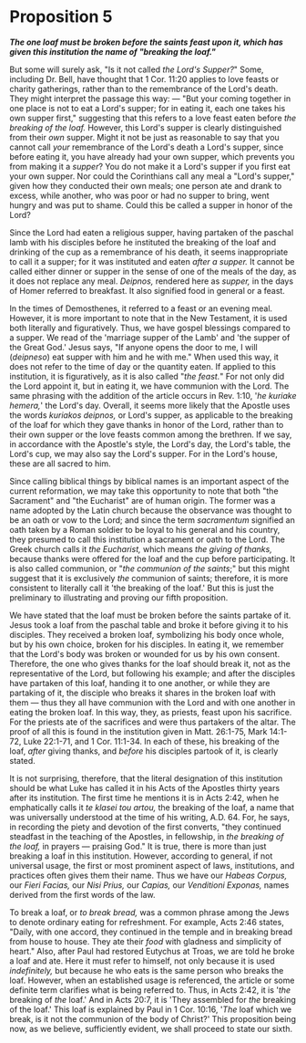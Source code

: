 # Proposition 5

***The one loaf must be broken before the saints feast upon it, which has given this institution the name of "breaking the loaf."***

But some will surely ask, "Is it not called *the Lord's Supper?*" Some, including Dr. Bell, have thought that 1 Cor. 11:20 applies to love feasts or charity gatherings, rather than to the remembrance of the Lord's death. They might interpret the passage this way: — "But your coming together in one place is not to eat a Lord's supper; for in eating it, each one takes his own supper first," suggesting that this refers to a love feast eaten before *the breaking of the loaf.* However, this Lord's supper is clearly distinguished from their *own* supper. Might it not be just as reasonable to say that you cannot call *your* remembrance of the Lord's death a Lord's supper, since before eating it, you have already had your own supper, which prevents you from making it a *supper*? You do not make it a Lord's supper if you first eat your own supper. Nor could the Corinthians call any meal a "Lord's supper," given how they conducted their own meals; one person ate and drank to excess, while another, who was poor or had no supper to bring, went hungry and was put to shame. Could this be called a supper in honor of the Lord?

Since the Lord had eaten a religious supper, having partaken of the paschal lamb with his disciples before he instituted the breaking of the loaf and drinking of the cup as a remembrance of his death, it seems inappropriate to call it a supper; for it was instituted and eaten *after a supper.* It cannot be called either dinner or supper in the sense of one of the meals of the day, as it does not replace any meal. *Deipnos,* rendered here as *supper,* in the days of Homer referred to breakfast. It also signified food in general or a feast.

In the times of Demosthenes, it referred to a feast or an evening meal. However, it is more important to note that in the New Testament, it is used both literally and figuratively. Thus, we have gospel blessings compared to a supper. We read of the 'marriage supper of the Lamb' and 'the supper of the Great God.' Jesus says, "If anyone opens the door to me, I will (*deipneso*) eat supper with him and he with me." When used this way, it does not refer to the time of day or the quantity eaten. If applied to this institution, it is figuratively, as it is also called "*the feast.*" For not only did the Lord appoint it, but in eating it, we have communion with the Lord. The same phrasing with the addition of the article occurs in Rev. 1:10, '*he kuriake hemera,*' the Lord's day. Overall, it seems more likely that the Apostle uses the words *kuriakos deipnos,* or Lord's supper, as applicable to the breaking of the loaf for which they gave thanks in honor of the Lord, rather than to their own supper or the love feasts common among the brethren. If we say, in accordance with the Apostle's style, the Lord's day, the Lord's table, the Lord's cup, we may also say the Lord's supper. For in the Lord's house, these are all sacred to him.

Since calling biblical things by biblical names is an important aspect of the current reformation, we may take this opportunity to note that both "the Sacrament" and "the Eucharist" are of human origin. The former was a name adopted by the Latin church because the observance was thought to be an oath or vow to the Lord; and since the term *sacramentum* signified an oath taken by a Roman soldier to be loyal to his general and his country, they presumed to call this institution a sacrament or oath to the Lord. The Greek church calls it *the Eucharist,* which means *the giving of thanks,* because thanks were offered for the loaf and the cup before participating. It is also called communion, or "*the communion of the saints*;" but this might suggest that it is exclusively *the* communion of saints; therefore, it is more consistent to literally call it 'the breaking of the loaf.' But this is just the preliminary to illustrating and proving our fifth proposition.

We have stated that the loaf must be broken before the saints partake of it. Jesus took a loaf from the paschal table and broke it before giving it to his disciples. They received a broken loaf, symbolizing his body once whole, but by his own choice, broken for his disciples. In eating it, we remember that the Lord's body was broken or wounded for us by his own consent. Therefore, the one who gives thanks for the loaf should break it, not as the representative of the Lord, but following his example; and after the disciples have partaken of this loaf, handing it to one another, or while they are partaking of it, the disciple who breaks it shares in the broken loaf with them — thus they all have communion with the Lord and with one another in eating the broken loaf. In this way, they, as priests, feast upon his sacrifice. For the priests ate of the sacrifices and were thus partakers of the altar. The proof of all this is found in the institution given in Matt. 26:1-75, Mark 14:1-72, Luke 22:1-71, and 1 Cor. 11:1-34. In each of these, his breaking of the loaf, *after* giving thanks, and *before* his disciples partook of it, is clearly stated.

It is not surprising, therefore, that the literal designation of this institution should be what Luke has called it in his Acts of the Apostles thirty years after its institution. The first time he mentions it is in Acts 2:42, when he emphatically calls it *te klasei tou artou,* the breaking of the loaf, a name that was universally understood at the time of his writing, A.D. 64. For, he says, in recording the piety and devotion of the first converts, "they continued steadfast in the teaching of the Apostles, in fellowship, in *the breaking of the loaf,* in prayers — praising God." It is true, there is more than just breaking a loaf in this institution. However, according to general, if not universal usage, the first or most prominent aspect of laws, institutions, and practices often gives them their name. Thus we have our *Habeas Corpus,* our *Fieri Facias,* our *Nisi Prius,* our *Capias,* our *Venditioni Exponas,* names derived from the first words of the law.

To break a loaf, or *to break bread,* was a common phrase among the Jews to denote ordinary eating for refreshment. For example, Acts 2:46 states, "Daily, with one accord, they continued in the temple and in breaking bread from house to house. They ate their *food* with gladness and simplicity of heart." Also, after Paul had restored Eutychus at Troas, we are told he broke a loaf and ate. Here it must refer to himself, not only because it is used *indefinitely,* but because he who eats is the same person who breaks the loaf. However, when an established usage is referenced, the article or some definite term clarifies what is being referred to. Thus, in Acts 2:42, it is '*the* breaking of *the* loaf.' And in Acts 20:7, it is 'They assembled for *the* breaking of the loaf.' This loaf is explained by Paul in 1 Cor. 10:16, '*The* loaf which we break, is it not the communion of the body of Christ?' This proposition being now, as we believe, sufficiently evident, we shall proceed to state our sixth.
